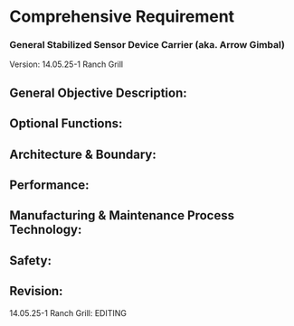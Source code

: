 # Comprehensive Requirement
### General Stabilized Sensor Device Carrier (aka. Arrow Gimbal)
Version: 14.05.25-1 Ranch Grill

## General Objective Description:



## Optional Functions:



## Architecture & Boundary:



## Performance:



## Manufacturing & Maintenance Process Technology:



## Safety:



## Revision:
14.05.25-1 Ranch Grill: EDITING
